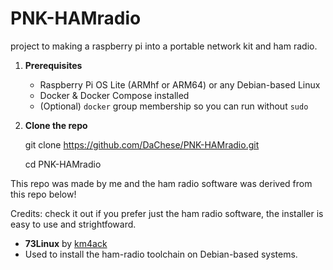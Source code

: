 # PNK-HAMradio
project to making a raspberry pi into a portable network kit and ham radio.

1. **Prerequisites**  
   - Raspberry Pi OS Lite (ARMhf or ARM64) or any Debian-based Linux  
   - Docker & Docker Compose installed  
   - (Optional) `docker` group membership so you can run without `sudo`  

2. **Clone the repo**

   git clone https://github.com/DaChese/PNK-HAMradio.git
   
   cd PNK-HAMradio

This repo was made by me and the ham radio software was derived from this repo below!

Credits:
check it out if you prefer just the ham radio software, the installer is easy to use and strightfoward.
- **73Linux** by [km4ack](https://github.com/km4ack/73Linux)  
-  Used to install the ham-radio toolchain on Debian-based systems.
